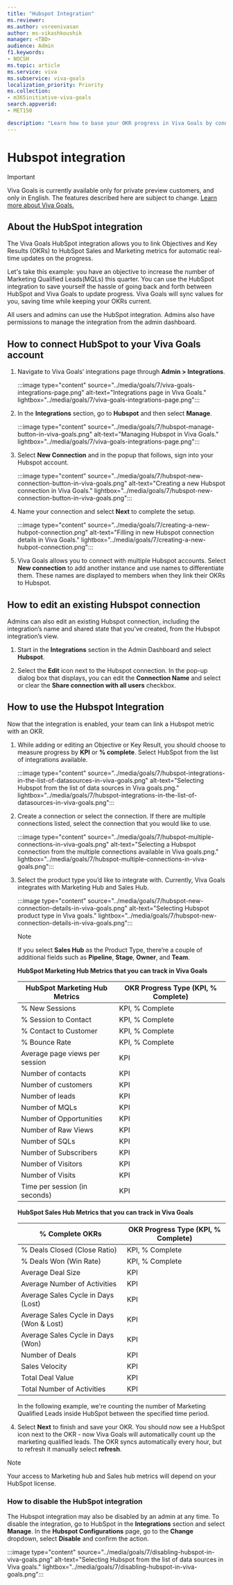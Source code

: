 ```yaml
---
title: "Hubspot Integration"
ms.reviewer: 
ms.author: vsreenivasan
author: ms-vikashkoushik
manager: <TBD>
audience: Admin
f1.keywords:
- NOCSH
ms.topic: article
ms.service: viva
ms.subservice: viva-goals
localization_priority: Priority
ms.collection:  
- m365initiative-viva-goals
search.appverid:
- MET150

description: "Learn how to base your OKR progress in Viva Goals by connecting with significant HubSpot metrics."
---
```


# Hubspot integration

> [!IMPORTANT]
> Viva Goals is currently available only for private preview customers, and only in English. The features described here are subject to change. [Learn more about Viva Goals.](https://go.microsoft.com/fwlink/?linkid=2189933)

## About the HubSpot integration
    
The Viva Goals HubSpot integration allows you to link Objectives and Key Results (OKRs) to HubSpot Sales and Marketing metrics for automatic real-time updates on the progress. 

Let's take this example: you have an objective to increase the number of Marketing Qualified Leads(MQLs) this quarter. You can use the HubSpot integration to save yourself the hassle of going back and forth between HubSpot and Viva Goals to update progress. Viva Goals will sync values for you, saving time while keeping your OKRs current.
    
All users and admins can use the HubSpot integration. Admins also have permissions to manage the integration from the admin dashboard. 

## How to connect HubSpot to your Viva Goals account

1. Navigate to Viva Goals’ integrations page through **Admin > Integrations**.  
    
    :::image type="content" source="../media/goals/7/viva-goals-integrations-page.png" alt-text="Integrations page in Viva Goals." lightbox="../media/goals/7/viva-goals-integrations-page.png":::

2. In the **Integrations** section, go to **Hubspot** and then select **Manage**.

    :::image type="content" source="../media/goals/7/hubspot-manage-button-in-viva-goals.png" alt-text="Managing Hubspot in Viva Goals." lightbox="../media/goals/7/viva-goals-integrations-page.png":::

3. Select **New Connection** and in the popup that follows, sign into your Hubspot account.
    
    :::image type="content" source="../media/goals/7/hubspot-new-connection-button-in-viva-goals.png" alt-text="Creating a new Hubspot connection in Viva Goals." lightbox="../media/goals/7/hubspot-new-connection-button-in-viva-goals.png":::

4. Name your connection and select **Next** to complete the setup.
    
    :::image type="content" source="../media/goals/7/creating-a-new-hubpot-connection.png" alt-text="Filling in new Hubspot connection details in Viva Goals." lightbox="../media/goals/7/creating-a-new-hubpot-connection.png":::

5. Viva Goals allows you to connect with multiple Hubspot accounts. Select **New connection** to add another instance and use names to differentiate them. These names are displayed to members when they link their OKRs to Hubspot.

## How to edit an existing Hubspot connection

Admins can also edit an existing Hubspot connection, including the integration’s name and shared state that you’ve created, from the Hubspot integration’s view. 

1. Start in the **Integrations** section in the Admin Dashboard and select **Hubspot**.  

2. Select the **Edit** icon next to the Hubspot connection. In the pop-up dialog box that displays, you can edit the **Connection Name** and select or clear the **Share connection with all users** checkbox.

## How to use the Hubspot Integration

Now that the integration is enabled, your team can link a Hubspot metric with an OKR.

1. While adding or editing an Objective or Key Result, you should choose to measure progress by **KPI** or **% complete**. Select HubSpot from the list of integrations available.
    
    :::image type="content" source="../media/goals/7/hubspot-integrations-in-the-list-of-datasources-in-viva-goals.png" alt-text="Selecting Hubspot from the list of data sources in Viva goals.png." lightbox="../media/goals/7/hubspot-integrations-in-the-list-of-datasources-in-viva-goals.png":::

2. Create a connection or select the connection. If there are multiple connections listed, select the connection that you would like to use.
    
    :::image type="content" source="../media/goals/7/hubspot-multiple-connections-in-viva-goals.png" alt-text="Selecting a Hubspot connection from the multiple connections available in Viva goals.png." lightbox="../media/goals/7/hubspot-multiple-connections-in-viva-goals.png":::

3. Select the product type you’d like to integrate with. Currently, Viva Goals integrates with Marketing Hub and Sales Hub.
    
    :::image type="content" source="../media/goals/7/hubspot-new-connection-details-in-viva-goals.png" alt-text="Selecting Hubspot product type in Viva goals." lightbox="../media/goals/7/hubspot-new-connection-details-in-viva-goals.png":::

    > [!NOTE]
    > If you select **Sales Hub** as the Product Type, there’re a couple of additional fields such as **Pipeline**, **Stage**, **Owner**, and **Team**.

    **HubSpot Marketing Hub Metrics that you can track in Viva Goals**

    | HubSpot Marketing Hub Metrics | OKR Progress Type (KPI, % Complete) |
    |---------|---------|
    | % New Sessions | KPI, % Complete |
    | % Session to Contact | KPI, % Complete |
    | % Contact to Customer | KPI, % Complete |
    | % Bounce Rate | KPI, % Complete |
    | Average page views per session | KPI |
    | Number of contacts | KPI |
    | Number of customers | KPI |
    | Number of leads | KPI |
    | Number of MQLs | KPI |
    | Number of Opportunities | KPI |
    | Number of Raw Views | KPI |
    | Number of SQLs | KPI |
    | Number of Subscribers | KPI |
    | Number of Visitors | KPI |
    | Number of Visits | KPI |
    | Time per session (in seconds) | KPI |

    **HubSpot Sales Hub Metrics that you can track in Viva Goals**

    | % Complete OKRs | OKR Progress Type (KPI, % Complete) |
    |---------|---------|
    | % Deals Closed (Close Ratio) | KPI, % Complete |
    | % Deals Won (Win Rate) | KPI, % Complete |
    | Average Deal Size | KPI |
    | Average Number of Activities | KPI |
    | Average Sales Cycle in Days (Lost) | KPI |
    | Average Sales Cycle in Days (Won & Lost) | KPI |
    | Average Sales Cycle in Days (Won) | KPI |
    | Number of Deals | KPI |
    | Sales Velocity | KPI |
    | Total Deal Value | KPI |
    | Total Number of Activities | KPI |

    In the following example, we're counting the number of Marketing Qualified Leads inside HubSpot between the specified time period.

4. Select **Next** to finish and save your OKR. You should now see a HubSpot icon next to the OKR - now Viva Goals will automatically count up the marketing qualified leads. The OKR syncs automatically every hour, but to refresh it manually select **refresh**.

> [!NOTE]
> Your access to Marketing hub and Sales hub metrics will depend on your HubSpot license.

### How to disable the HubSpot integration 

The Hubspot integration may also be disabled by an admin at any time. To disable the integration, go to HubSpot in the **Integrations** section and select **Manage**. In the **Hubspot Configurations** page, go to the **Change** dropdown, select **Disable** and confirm the action.
    
:::image type="content" source="../media/goals/7/disabling-hubspot-in-viva-goals.png" alt-text="Selecting Hubspot from the list of data sources in Viva goals." lightbox="../media/goals/7/disabling-hubspot-in-viva-goals.png"::: 
